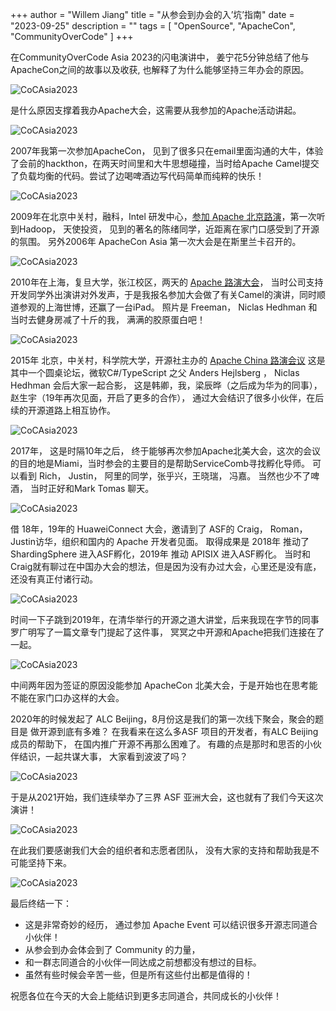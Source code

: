 +++
author = "Willem Jiang"
title = "从参会到办会的入’坑’指南"
date = "2023-09-25"
description = ""
tags = [
    "OpenSource",
    "ApacheCon",
    "CommunityOverCode"
]
+++

在CommunityOverCode Asia 2023的闪电演讲中， 姜宁花5分钟总结了他与ApacheCon之间的故事以及收获, 也解释了为什么能够坚持三年办会的原因。

![CoCAsia2023](../../images/coc_asia_2023/host-conference.001.jpeg)

是什么原因支撑着我办Apache大会，这需要从我参加的Apache活动讲起。

![CoCAsia2023](../../images/coc_asia_2023/host-conference.002.jpeg)

2007年我第一次参加ApacheCon， 见到了很多只在email里面沟通的大牛，体验了会前的hackthon，在两天时间里和大牛思想碰撞，当时给Apache Camel提交了负载均衡的代码。尝试了边喝啤酒边写代码简单而纯粹的快乐！

![CoCAsia2023](../../images/coc_asia_2023/host-conference.003.jpeg)

2009年在北京中关村，融科，Intel 研发中心，[参加 Apache 北京路演](https://cwiki.apache.org/confluence/display/APACHECON/ApacheRoadshowAsia09Beijing)，第一次听到Hadoop， 天使投资， 见到的著名的陈绪同学，近距离在家门口感受到了开源的氛围。
另外2006年 ApacheCon Asia 第一次大会是在斯里兰卡召开的。

![CoCAsia2023](../../images/coc_asia_2023/host-conference.004.jpeg)

2010年在上海，复旦大学，张江校区，两天的 [Apache 路演大会](http://people.apache.org/~tonywu/Roadshow10/slides.html)，
当时公司支持开发同学外出演讲对外发声，于是我报名参加大会做了有关Camel的演讲，同时顺道参观的上海世博，还赢了一台iPad。
照片是 Freeman， Niclas Hedhman 和当时去健身房减了十斤的我， 满满的胶原蛋白吧！

![CoCAsia2023](../../images/coc_asia_2023/host-conference.005.jpeg)

2015年 北京，中关村，科学院大学，开源社主办的 [Apache China 路演会议](https://kaiyuanshe.github.io/tags/Apache/)
这是其中一个圆桌论坛，微软C#/TypeScript 之父 Anders Hejlsberg ， Niclas Hedhman
会后大家一起合影， 这是韩卿，我，梁辰晔（之后成为华为的同事）， 赵生宇（19年再次见面，开启了更多的合作）， 通过大会结识了很多小伙伴，在后续的开源道路上相互协作。

![CoCAsia2023](../../images/coc_asia_2023/host-conference.006.jpeg)

2017年， 这是时隔10年之后， 终于能够再次参加Apache北美大会，这次的会议的目的地是Miami，当时参会的主要目的是帮助ServiceComb寻找孵化导师。  可以看到 Rich， Justin， 阿里的同学，张乎兴，王晓瑞， 冯嘉。 当然也少不了啤酒， 当时正好和Mark Tomas 聊天。

![CoCAsia2023](../../images/coc_asia_2023/host-conference.007.jpeg)

借 18年，19年的 HuaweiConnect 大会，邀请到了 ASF的 Craig， Roman， Justin访华，组织和国内的 Apache 开发者见面。
取得成果是 2018年 推动了 ShardingSphere 进入ASF孵化，2019年 推动 APISIX 进入ASF孵化。
当时和Craig就有聊过在中国办大会的想法，但是因为没有办过大会，心里还是没有底，还没有真正付诸行动。

![CoCAsia2023](../../images/coc_asia_2023/host-conference.008.jpeg)

时间一下子跳到2019年，在清华举行的开源之道大讲堂，后来我现在字节的同事罗广明写了一篇文章专门提起了这件事， 冥冥之中开源和Apache把我们连接在了一起。

![CoCAsia2023](../../images/coc_asia_2023/host-conference.009.jpeg)

中间两年因为签证的原因没能参加 ApacheCon 北美大会，于是开始也在思考能不能在家门口办这样的大会。

2020年的时候发起了 ALC Beijing，8月份这是我们的第一次线下聚会，聚会的题目是 做开源到底有多难？ 在我看来在这么多ASF 项目的开发者，有ALC Beijing成员的帮助下， 在国内推广开源不再那么困难了。 有趣的点是那时和思否的小伙伴结识，一起共谋大事， 大家看到波波了吗？

![CoCAsia2023](../../images/coc_asia_2023/host-conference.010.jpeg)

于是从2021开始，我们连续举办了三界 ASF 亚洲大会，这也就有了我们今天这次演讲！

![CoCAsia2023](../../images/coc_asia_2023/host-conference.011.jpeg)

在此我们要感谢我们大会的组织者和志愿者团队， 没有大家的支持和帮助我是不可能坚持下来。

![CoCAsia2023](../../images/coc_asia_2023/host-conference.012.jpeg)

最后终结一下：

* 这是非常奇妙的经历， 通过参加 Apache Event 可以结识很多开源志同道合小伙伴！
* 从参会到办会体会到了 Community 的力量，
* 和一群志同道合的小伙伴一同达成之前想都没有想过的目标。
* 虽然有些时候会辛苦一些，但是所有这些付出都是值得的！

祝愿各位在今天的大会上能结识到更多志同道合，共同成长的小伙伴！

